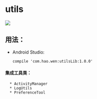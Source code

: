 # utils
[![](https://img.shields.io/badge/release-1.0.0-green.svg)](https://github.com/zhangwenhaojf40/utils/tree/master/utils)

## 用法：
  
  * Android Studio:
  
        compile 'com.hao.wen:utilsLib:1.0.0'

#### 集成工具类：
      * ActivityManager 
      * LogUtils
      * PreferenceTool
          
          
